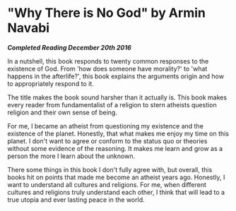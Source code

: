 # "Why There is No God" by Armin Navabi

***Completed Reading December 20th 2016***

In a nutshell, this book responds to twenty common responses to the existence of God. From 'how does someone have morality?' to 'what happens in the afterlife?', this book explains the arguments origin and how to appropriately respond to it.

The title makes the book sound harsher than it actually is. This book makes every reader from fundamentalist of a religion to stern atheists question religion and their own sense of being.

For me, I became an atheist from questioning my existence and the existence of the planet. Honestly, that what makes me enjoy my time on this planet. I don't want to agree or conform to the status quo or theories without some evidence of the reasoning. It makes me learn and grow as a person the more I learn about the unknown.

There some things in this book I don't fully agree with, but overall, this books hit on points that made me become an atheist years ago. Honestly, I want to understand all cultures and religions. For me, when different cultures and religions truly understand each other, I think that will lead to a true utopia and ever lasting peace in the world.
